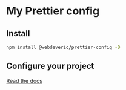 # My Prettier config

## Install

```sh
npm install @webdeveric/prettier-config -D
```

## Configure your project

[Read the docs](https://prettier.io/docs/en/configuration.html#sharing-configurations)
